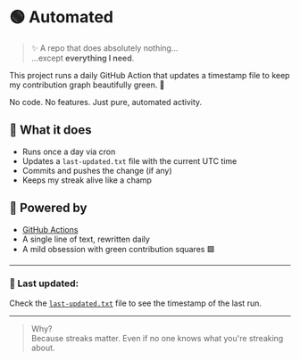 # 🟢 Automated

> ✨ A repo that does absolutely nothing...  
> ...except **everything I need**.

This project runs a daily GitHub Action that updates a timestamp file to keep my contribution graph beautifully green. 🌱

No code. No features. Just pure, automated activity.

## 🤖 What it does

- Runs once a day via cron
- Updates a `last-updated.txt` file with the current UTC time
- Commits and pushes the change (if any)
- Keeps my streak alive like a champ

## 🔧 Powered by

- [GitHub Actions](https://docs.github.com/en/actions)
- A single line of text, rewritten daily
- A mild obsession with green contribution squares 🟩

---

### 📅 Last updated:
Check the [`last-updated.txt`](./last-updated.txt) file to see the timestamp of the last run.

---

> Why?  
> Because streaks matter. Even if no one knows what you're streaking about.
